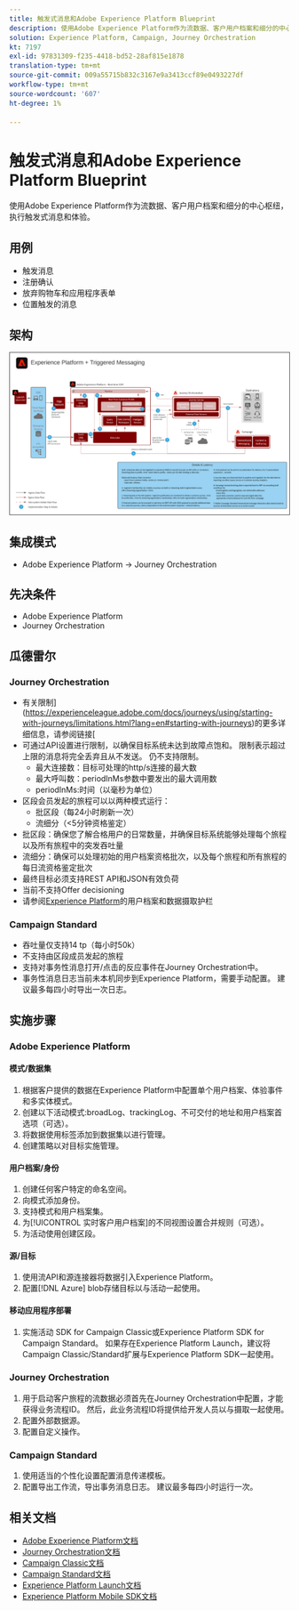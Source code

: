 ```yaml
---
title: 触发式消息和Adobe Experience Platform Blueprint
description: 使用Adobe Experience Platform作为流数据、客户用户档案和细分的中心枢纽，执行触发式消息和体验。
solution: Experience Platform, Campaign, Journey Orchestration
kt: 7197
exl-id: 97831309-f235-4418-bd52-28af815e1878
translation-type: tm+mt
source-git-commit: 009a55715b832c3167e9a3413ccf89e0493227df
workflow-type: tm+mt
source-wordcount: '607'
ht-degree: 1%

---
```


# 触发式消息和Adobe Experience Platform Blueprint

使用Adobe Experience Platform作为流数据、客户用户档案和细分的中心枢纽，执行触发式消息和体验。

## 用例

* 触发消息
* 注册确认
* 放弃购物车和应用程序表单
* 位置触发的消息

## 架构

<img src="assets/triggered.svg" alt="触发式消息和Adobe Experience Platform蓝图的参考体系结构" style="border:1px solid #4a4a4a" />

## 集成模式

* Adobe Experience Platform -> Journey Orchestration

## 先决条件

* Adobe Experience Platform
* Journey Orchestration

## 瓜德雷尔

### Journey Orchestration

* 有关限制](https://experienceleague.adobe.com/docs/journeys/using/starting-with-journeys/limitations.html?lang=en#starting-with-journeys)的更多详细信息，请参阅链接[
* 可通过API设置进行限制，以确保目标系统未达到故障点饱和。 限制表示超过上限的消息将完全丢弃且从不发送。 仍不支持限制。
   * 最大连接数：目标可处理的http/s连接的最大数
   * 最大呼叫数：periodInMs参数中要发出的最大调用数
   * periodInMs:时间（以毫秒为单位）
* 区段会员发起的旅程可以以两种模式运行：
   * 批区段（每24小时刷新一次）
   * 流细分（&lt;5分钟资格鉴定）
* 批区段：确保您了解合格用户的日常数量，并确保目标系统能够处理每个旅程以及所有旅程中的突发吞吐量
* 流细分：确保可以处理初始的用户档案资格批次，以及每个旅程和所有旅程的每日流资格鉴定批次
* 最终目标必须支持REST API和JSON有效负荷
* 当前不支持Offer decisioning
* 请参阅[Experience Platform](https://experienceleague.adobe.com/docs/experience-platform/profile/guardrails.html?lang=en)的用户档案和数据摄取护栏

### Campaign Standard

* 吞吐量仅支持14 tp（每小时50k）
* 不支持由区段成员发起的旅程
* 支持对事务性消息打开/点击的反应事件在Journey Orchestration中。
* 事务性消息日志当前未本机同步到Experience Platform，需要手动配置。 建议最多每四小时导出一次日志。


## 实施步骤

### Adobe Experience Platform

#### 模式/数据集

1. 根据客户提供的数据在Experience Platform中配置单个用户档案、体验事件和多实体模式。
1. 创建以下活动模式:broadLog、trackingLog、不可交付的地址和用户档案首选项（可选）。
1. 将数据使用标签添加到数据集以进行管理。
1. 创建策略以对目标实施管理。

#### 用户档案/身份

1. 创建任何客户特定的命名空间。
1. 向模式添加身份。
1. 支持模式和用户档案集。
1. 为[!UICONTROL 实时客户用户档案]的不同视图设置合并规则（可选）。
1. 为活动使用创建区段。

#### 源/目标

1. 使用流API和源连接器将数据引入Experience Platform。
1. 配置[!DNL Azure] blob存储目标以与活动一起使用。

#### 移动应用程序部署

1. 实施活动 SDK for Campaign Classic或Experience Platform SDK for Campaign Standard。 如果存在Experience Platform Launch，建议将Campaign Classic/Standard扩展与Experience Platform SDK一起使用。


### Journey Orchestration

1. 用于启动客户旅程的流数据必须首先在Journey Orchestration中配置，才能获得业务流程ID。 然后，此业务流程ID将提供给开发人员以与摄取一起使用。
1. 配置外部数据源。
1. 配置自定义操作。

### Campaign Standard

1. 使用适当的个性化设置配置消息传递模板。
1. 配置导出工作流，导出事务消息日志。 建议最多每四小时运行一次。


## 相关文档

* [Adobe Experience Platform文档](https://experienceleague.adobe.com/docs/experience-platform.html?lang=en)
* [Journey Orchestration文档](https://experienceleague.adobe.com/docs/journey-orchestration.html?lang=en)
* [Campaign Classic文档](https://experienceleague.adobe.com/docs/campaign-classic.html?lang=en)
* [Campaign Standard文档](https://experienceleague.adobe.com/docs/campaign-standard.html?lang=en)
* [Experience Platform Launch文档](https://experienceleague.adobe.com/docs/launch.html?lang=en)
* [Experience Platform Mobile SDK文档](https://experienceleague.adobe.com/docs/mobile.html?lang=en)

